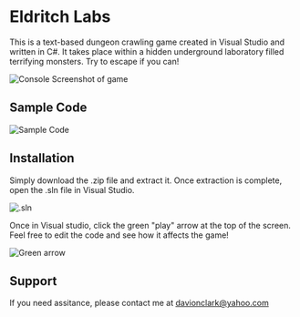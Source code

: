 # Eldritch Labs

This is a text-based dungeon crawling game created in Visual Studio and written in C#. It takes place within a hidden underground laboratory filled terrifying monsters. Try to escape if you can!

![Console Screenshot of game](https://i.imgur.com/1XP7Mud.png)


## Sample Code

![Sample Code](https://i.imgur.com/kI31ipK.png)


## Installation

Simply download the .zip file and extract it. Once extraction is complete, open the .sln file in Visual Studio.

![.sln](https://i.imgur.com/NEHXY5s.png)

Once in Visual studio, click the green "play" arrow at the top of the screen. Feel free to edit the code and see how it affects the game!

![Green arrow](https://i.imgur.com/bXbkeog.png)

## Support

If you need assitance, please contact me at davionclark@yahoo.com
